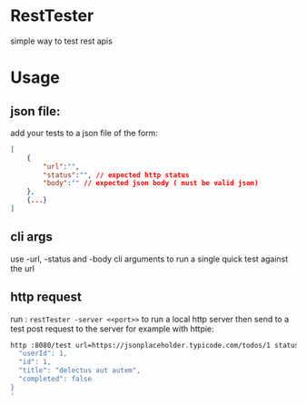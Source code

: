 # RestTester
simple way to test rest apis

# Usage
## json file:
add your tests to a json file of the form:
```json
[
    {
        "url":"",
        "status":"", // expected http status
        "body":"" // expected json body ( must be valid json)
    },
    {...}
]
```

## cli args
use -url, -status and -body cli arguments to run a single quick test against the url

## http request

run : `restTester -server <<port>>` to run a local http server then send to a test post request to the server
for example with httpie:
```bash
http :8080/test url=https://jsonplaceholder.typicode.com/todos/1 status=200 body='{
  "userId": 1,
  "id": 1,
  "title": "delectus aut autem",
  "completed": false
}
'
``` 
